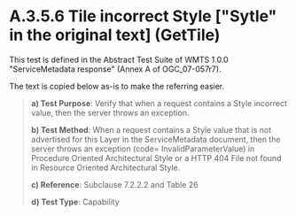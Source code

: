 # A.3.5.6 Tile incorrect Style ["Sytle" in the original text] (GetTile)

This test is defined in the Abstract Test Suite of WMTS 1.0.0 "ServiceMetadata response" (Annex A of OGC_07-057r7).

The text is copied below as-is to make the referring easier.

> **a) Test Purpose**: Verify that when a request contains a Style incorrect value, then the server throws an exception.
>
> **b) Test Method**: When a request contains a Style value that is not advertised for this Layer in the ServiceMetadata document, then the server throws an exception (code= InvalidParameterValue) in Procedure Oriented Architectural Style or a HTTP 404 File not found in Resource Oriented Architectural Style.
>
> **c) Reference**: Subclause 7.2.2.2 and Table 26
>
> **d) Test Type**: Capability
